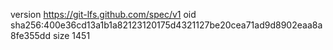 version https://git-lfs.github.com/spec/v1
oid sha256:400e36cd13a1b1a82123120175d4321127be20cea71ad9d8902eaa8a8fe355dd
size 1451
